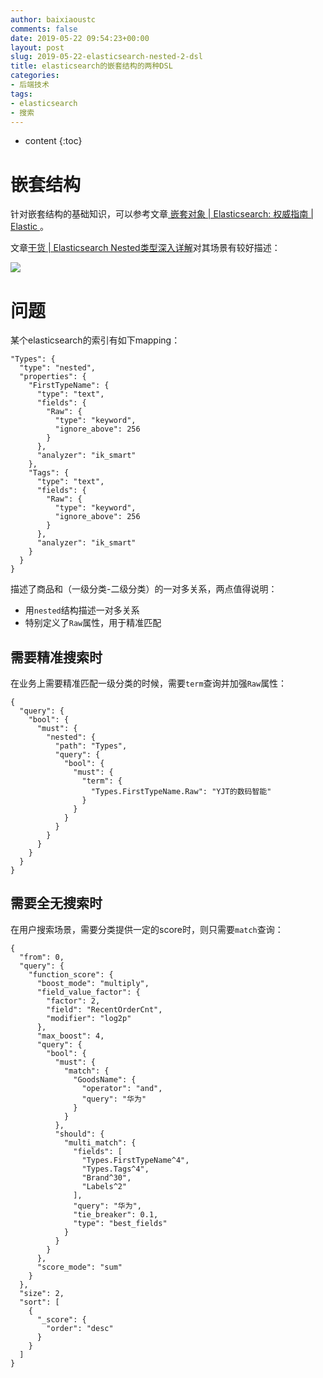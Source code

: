 ```yaml
---
author: baixiaoustc
comments: false
date: 2019-05-22 09:54:23+00:00
layout: post
slug: 2019-05-22-elasticsearch-nested-2-dsl
title: elasticsearch的嵌套结构的两种DSL
categories:
- 后端技术
tags:
- elasticsearch 
- 搜索
---
```


* content 
{:toc}


# 嵌套结构

针对嵌套结构的基础知识，可以参考文章[
嵌套对象 | Elasticsearch: 权威指南 | Elastic
](https://www.elastic.co/guide/cn/elasticsearch/guide/current/nested-objects.html)。

文章[干货 | Elasticsearch Nested类型深入详解](https://blog.csdn.net/laoyang360/article/details/82950393)对其场景有较好描述：

![](https://img-blog.csdn.net/20181006125704897?watermark/2/text/aHR0cHM6Ly9ibG9nLmNzZG4ubmV0L3dvaml1c2hpd285ODc=/font/5a6L5L2T/fontsize/400/fill/I0JBQkFCMA==/dissolve/70)

# 问题

某个elasticsearch的索引有如下mapping：
	
	"Types": {
	  "type": "nested",
	  "properties": {
	    "FirstTypeName": {
	      "type": "text",
	      "fields": {
	        "Raw": {
	          "type": "keyword",
	          "ignore_above": 256
	        }
	      },
	      "analyzer": "ik_smart"
	    },
	    "Tags": {
	      "type": "text",
	      "fields": {
	        "Raw": {
	          "type": "keyword",
	          "ignore_above": 256
	        }
	      },
	      "analyzer": "ik_smart"
	    }
	  }
	}
	
描述了商品和（一级分类-二级分类）的一对多关系，两点值得说明：

* 	用`nested`结构描述一对多关系
*  特别定义了`Raw`属性，用于精准匹配

## 需要精准搜索时

在业务上需要精准匹配一级分类的时候，需要`term`查询并加强`Raw`属性：

	{
	  "query": {
	    "bool": {
	      "must": {
	        "nested": {
	          "path": "Types",
	          "query": {
	            "bool": {
	              "must": {
	                "term": {
	                  "Types.FirstTypeName.Raw": "YJT的数码智能"
	                }
	              }
	            }
	          }
	        }
	      }
	    }
	  }
	}
	
## 需要全无搜索时

在用户搜索场景，需要分类提供一定的score时，则只需要`match`查询：

	{
	  "from": 0,
	  "query": {
	    "function_score": {
	      "boost_mode": "multiply",
	      "field_value_factor": {
	        "factor": 2,
	        "field": "RecentOrderCnt",
	        "modifier": "log2p"
	      },
	      "max_boost": 4,
	      "query": {
	        "bool": {
	          "must": {
	            "match": {
	              "GoodsName": {
	                "operator": "and",
	                "query": "华为"
	              }
	            }
	          },
	          "should": {
	            "multi_match": {
	              "fields": [
	                "Types.FirstTypeName^4",
	                "Types.Tags^4",
	                "Brand^30",
	                "Labels^2"
	              ],
	              "query": "华为",
	              "tie_breaker": 0.1,
	              "type": "best_fields"
	            }
	          }
	        }
	      },
	      "score_mode": "sum"
	    }
	  },
	  "size": 2,
	  "sort": [
	    {
	      "_score": {
	        "order": "desc"
	      }
	    }
	  ]
	}